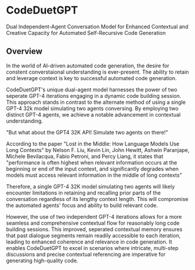 # CodeDuetGPT

Dual Independent-Agent Conversation Model for Enhanced Contextual and Creative Capacity for Automated Self-Recursive Code Generation

## Overview
In the world of AI-driven automated code generation, the desire for constent converstaional understanding is ever-present. The ability to retain and leverage context is key to successful automated code generation. 

CodeDuetGPT's unique dual-agent model harnesses the power of two seperate GPT-4 iterations engaging in a dynamic code building session. This approach stands in contrast to the alternate method of using a single GPT-4 32k model simulating two agents conversing. By employing two distinct GPT-4 agents, we achieve a notable advancement in contextual understanding.

"But what about the GPT4 32K API! Simulate two agents on there!"

According to the paper "Lost in the Middle: How Language Models Use Long Contexts" by Nelson F. Liu, Kevin Lin, John Hewitt, Ashwin Paranjape, Michele Bevilacqua, Fabio Petroni, and Percy Liang, it states that "performance is often highest when relevant information occurs at the beginning or end of the input context, and significantly degrades when models must access relevant information in the middle of long contexts"

Therefore, a single GPT-4 32K model simulating two agents will likely encounter limitations in retaining and recalling prior parts of the conversation regardless of its lengthy context length.  This will compromise the automated agents' focus and ability to build relevant code. 

However, the use of two independent GPT-4 iterations allows for a more seamless and comprehensive contextual flow for reasonably long code building sessions. This improved, seperated contextual memory ensures that past dialogue segments remain readily accessible to each iteration, leading to enhanced coherence and relevance in code generation. It enables CodeDuetGPT to excel in scenarios where intricate, multi-step discussions and precise contextual referencing are imperative for generating high-quality code.
